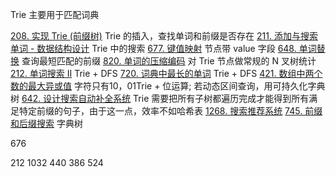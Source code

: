 Trie 主要用于匹配词典

[208. 实现 Trie (前缀树)](https://leetcode-cn.com/problems/implement-trie-prefix-tree/) Trie 的插入，查找单词和前缀是否存在
[211. 添加与搜索单词 - 数据结构设计](https://leetcode-cn.com/problems/add-and-search-word-data-structure-design/) Trie 中的搜索
[677. 键值映射](https://leetcode-cn.com/problems/map-sum-pairs/) 节点带 value 字段
[648. 单词替换](https://leetcode-cn.com/problems/replace-words/) 查询最短匹配的前缀
[820. 单词的压缩编码](https://leetcode-cn.com/problems/short-encoding-of-words/) 对 Trie 节点做常规的 N 叉树统计
[212. 单词搜索 II](https://leetcode-cn.com/problems/word-search-ii/) Trie + DFS
[720. 词典中最长的单词](https://leetcode-cn.com/problems/longest-word-in-dictionary/) Trie + DFS
[421. 数组中两个数的最大异或值](https://leetcode-cn.com/problems/maximum-xor-of-two-numbers-in-an-array/) 字符只有10，01Trie + 位运算; 若动态区间查询，用可持久化字典树
[642. 设计搜索自动补全系统](https://leetcode-cn.com/problems/design-search-autocomplete-system/) Trie 需要把所有子树都遍历完成才能得到所有满足特定前缀的句子，由于这一点，效率不如哈希表
[1268. 搜索推荐系统](https://leetcode-cn.com/problems/search-suggestions-system/solution/suo-tui-jian-xi-tong-by-leetcode-solution/)
[745. 前缀和后缀搜索](https://leetcode-cn.com/problems/prefix-and-suffix-search/) 字典树


676

212
1032
440
386
524
